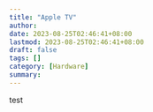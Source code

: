 ```yaml
---
title: "Apple TV"
author:
date: 2023-08-25T02:46:41+08:00
lastmod: 2023-08-25T02:46:41+08:00
draft: false
tags: []
category: [Hardware]
summary: 
---
```

test